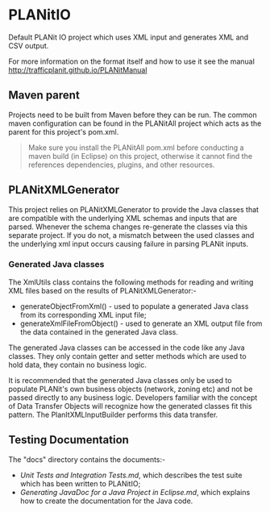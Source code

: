 # PLANitIO
Default PLANit IO project which uses XML input and generates XML and CSV output.

For more information on the format itself and how to use it see the manual http://trafficplanit.github.io/PLANitManual

## Maven parent

Projects need to be built from Maven before they can be run. The common maven configuration can be found in the PLANitAll project which acts as the parent for this project's pom.xml.

> Make sure you install the PLANitAll pom.xml before conducting a maven build (in Eclipse) on this project, otherwise it cannot find the references dependencies, plugins, and other resources.

## PLANitXMLGenerator

This project relies on PLANitXMLGenerator to provide the Java classes that are compatible with the underlying XML schemas and inputs that are parsed. Whenever the schema changes re-generate the classes via this separate project. If you do not, a mismatch between the used classes and the underlying xml input occurs causing failure in parsing PLANit inputs.

### Generated Java classes

The XmlUtils class contains the following methods for reading and writing XML files based on the results of PLANitXMLGenerator:-

* generateObjectFromXml()  - used to populate a generated Java class from its corresponding XML input file;
* generateXmlFileFromObject()  - used to generate an XML output file from the data contained in the generated Java class. 

The generated Java classes can be accessed in the code like any Java classes.  They only contain getter and setter methods which are used to hold data, they contain no business logic.  

It is recommended that the generated Java classes only be used to populate PLANit's own business objects (network, zoning etc) and not be passed directly to any business logic.  Developers familiar with the concept of Data Transfer Objects will recognize how the generated classes fit this pattern.  The PlanItXMLInputBuilder performs this data transfer.
 
## Testing Documentation ##

The "docs" directory contains the documents:- 

- *Unit Tests and Integration Tests.md*, which describes the test suite which has been written to PLANitIO;
- *Generating JavaDoc for a Java Project in Eclipse.md*, which explains how to create the documentation for the Java code.
